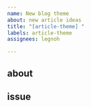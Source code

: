 ```yaml
---
name: New blog theme
about: new article ideas
title: "[article-theme] "
labels: article-theme
assignees: legnoh

---
```


## about

<!-- what about your article theme? -->

## issue

<!-- what do you think about it? -->
